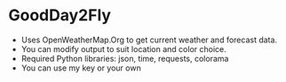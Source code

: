 # GoodDay2Fly

- Uses OpenWeatherMap.Org to get current weather and forecast data.
- You can modify output to suit location and color choice.
- Required Python libraries: json, time, requests, colorama
- You can use my key or your own
